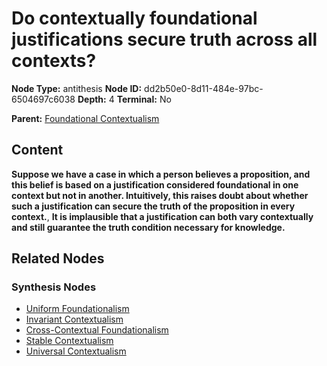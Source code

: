 # Do contextually foundational justifications secure truth across all contexts?

**Node Type:** antithesis
**Node ID:** dd2b50e0-8d11-484e-97bc-6504697c6038
**Depth:** 4
**Terminal:** No

**Parent:** [Foundational Contextualism](foundational-contextualism-synthesis-94bcc013-aa7c-4349-8f94-3a5166969ace.md)

## Content

**Suppose we have a case in which a person believes a proposition, and this belief is based on a justification considered foundational in one context but not in another. Intuitively, this raises doubt about whether such a justification can secure the truth of the proposition in every context.**, **It is implausible that a justification can both vary contextually and still guarantee the truth condition necessary for knowledge.**

## Related Nodes

### Synthesis Nodes

- [Uniform Foundationalism](uniform-foundationalism-synthesis-ed918c8a-dc0f-49dd-a98f-9ea5cb786f5b.md)
- [Invariant Contextualism](invariant-contextualism-synthesis-f8595ca0-b795-46e7-bbdd-2c47f2c54774.md)
- [Cross-Contextual Foundationalism](cross-contextual-foundationalism-synthesis-1b922429-c9c1-46f5-9fac-c5cef065f581.md)
- [Stable Contextualism](stable-contextualism-synthesis-d013aa79-df6d-4442-89c4-5f55de74a56f.md)
- [Universal Contextualism](universal-contextualism-synthesis-c225141f-2815-482e-8483-c61a31117635.md)
